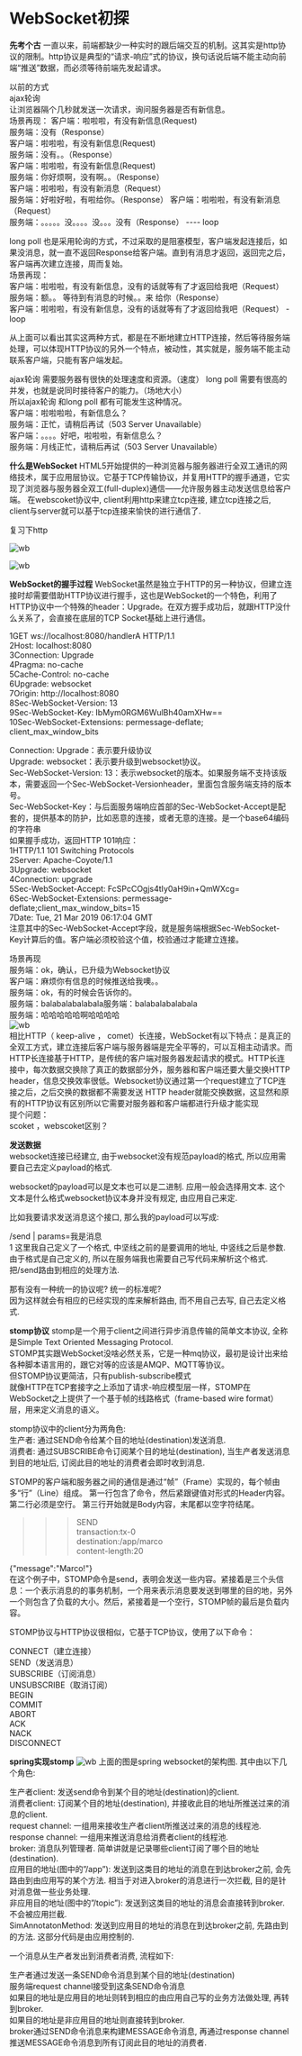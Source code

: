 # WebSocket初探


**先考个古**
一直以来，前端都缺少一种实时的跟后端交互的机制。这其实是http协议的限制。http协议是典型的“请求-响应”式的协议，换句话说后端不能主动向前端“推送”数据，而必须等待前端先发起请求。

以前的方式  
ajax轮询  
让浏览器隔个几秒就发送一次请求，询问服务器是否有新信息。  
场景再现：
客户端：啦啦啦，有没有新信息(Request)  
服务端：没有（Response）  
客户端：啦啦啦，有没有新信息(Request)  
服务端：没有。。（Response）  
客户端：啦啦啦，有没有新信息(Request)  
服务端：你好烦啊，没有啊。。（Response）  
客户端：啦啦啦，有没有新消息（Request）  
服务端：好啦好啦，有啦给你。（Response）
客户端：啦啦啦，有没有新消息（Request）  
服务端：。。。。。没。。。。没。。。没有（Response） ---- loop  

long poll
也是采用轮询的方式，不过采取的是阻塞模型，客户端发起连接后，如果没消息，就一直不返回Response给客户端。直到有消息才返回，返回完之后，客户端再次建立连接，周而复始。  
场景再现：  
客户端：啦啦啦，有没有新信息，没有的话就等有了才返回给我吧（Request）  
服务端：额。。 等待到有消息的时候。。来 给你（Response）  
客户端：啦啦啦，有没有新信息，没有的话就等有了才返回给我吧（Request） -loop  

从上面可以看出其实这两种方式，都是在不断地建立HTTP连接，然后等待服务端处理，可以体现HTTP协议的另外一个特点，被动性，其实就是，服务端不能主动联系客户端，只能有客户端发起。  

ajax轮询 需要服务器有很快的处理速度和资源。（速度）
long poll 需要有很高的并发，也就是说同时接待客户的能力。（场地大小）  
所以ajax轮询 和long poll 都有可能发生这种情况。  
客户端：啦啦啦啦，有新信息么？  
服务端：正忙，请稍后再试（503 Server Unavailable）  
客户端：。。。。好吧，啦啦啦，有新信息么？  
服务端：月线正忙，请稍后再试（503 Server Unavailable）  

**什么是WebSocket**
HTML5开始提供的一种浏览器与服务器进行全双工通讯的网络技术，属于应用层协议。它基于TCP传输协议，并复用HTTP的握手通道，它实现了浏览器与服务器全双工(full-duplex)通信——允许服务器主动发送信息给客户端。 
在webscoket协议中, client利用http来建立tcp连接, 建立tcp连接之后, client与server就可以基于tcp连接来愉快的进行通信了.

复习下http

![wb](./image/http.png)

![wb](./image/httpp.png)


**WebSocket的握手过程**
WebSocket虽然是独立于HTTP的另一种协议，但建立连接时却需要借助HTTP协议进行握手，这也是WebSocket的一个特色，利用了HTTP协议中一个特殊的header：Upgrade。在双方握手成功后，就跟HTTP没什么关系了，会直接在底层的TCP Socket基础上进行通信。

1GET ws://localhost:8080/handlerA HTTP/1.1  
2Host: localhost:8080  
3Connection: Upgrade  
4Pragma: no-cache  
5Cache-Control: no-cache  
6Upgrade: websocket  
7Origin: http://localhost:8080  
8Sec-WebSocket-Version: 13  
9Sec-WebSocket-Key: IbMym0RGM6WulBh40amXHw==  
10Sec-WebSocket-Extensions: permessage-deflate; client_max_window_bits  

Connection: Upgrade：表示要升级协议  
Upgrade: websocket：表示要升级到websocket协议。  
Sec-WebSocket-Version: 13：表示websocket的版本。如果服务端不支持该版本，需要返回一个Sec-WebSocket-Versionheader，里面包含服务端支持的版本号。  
Sec-WebSocket-Key：与后面服务端响应首部的Sec-WebSocket-Accept是配套的，提供基本的防护，比如恶意的连接，或者无意的连接。是一个base64编码的字符串  
如果握手成功，返回HTTP 101响应：  
1HTTP/1.1 101 Switching Protocols  
2Server: Apache-Coyote/1.1  
3Upgrade: websocket  
4Connection: upgrade  
5Sec-WebSocket-Accept: FcSPcCOgjs4tIy0aH9in+QmWXcg=  
6Sec-WebSocket-Extensions: permessage-deflate;client_max_window_bits=15  
7Date: Tue, 21 Mar 2019 06:17:04 GMT  
注意其中的Sec-WebSocket-Accept字段，就是服务端根据Sec-WebSocket-Key计算后的值。客户端必须校验这个值，校验通过才能建立连接。  

场景再现  
服务端：ok，确认，已升级为Websocket协议  
客户端：麻烦你有信息的时候推送给我噢。。  
服务端：ok，有的时候会告诉你的。  
服务端：balabalabalabala服务端：balabalabalabala  
服务端：哈哈哈哈哈啊哈哈哈哈  
![wb](./image/comm.png)  
相比HTTP（ keep-alive ， comet）长连接，WebSocket有以下特点：是真正的全双工方式，建立连接后客户端与服务器端是完全平等的，可以互相主动请求。而HTTP长连接基于HTTP，是传统的客户端对服务器发起请求的模式。HTTP长连接中，每次数据交换除了真正的数据部分外，服务器和客户端还要大量交换HTTP header，信息交换效率很低。Websocket协议通过第一个request建立了TCP连接之后，之后交换的数据都不需要发送 HTTP header就能交换数据，这显然和原有的HTTP协议有区别所以它需要对服务器和客户端都进行升级才能实现  
提个问题：  
scoket ，webscoket区别？  


**发送数据**  
websocket连接已经建立, 由于websocket没有规范payload的格式, 所以应用需要自己去定义payload的格式.  

websocket的payload可以是文本也可以是二进制. 
应用一般会选择用文本. 
这个文本是什么格式websocket协议本身并没有规定, 由应用自己来定.

比如我要请求发送消息这个接口, 那么我的payload可以写成:  

/send | params=我是消息  
1
这里我自己定义了一个格式, 中坚线之前的是要调用的地址, 中竖线之后是参数.   
由于格式是自己定义的, 所以在服务端我也需要自己写代码来解析这个格式.   
把/send路由到相应的处理方法.  

那有没有一种统一的协议呢? 统一的标准呢?   
因为这样就会有相应的已经实现的库来解析路由, 而不用自己去写, 自己去定义格式.  

**stomp协议**
stomp是一个用于client之间进行异步消息传输的简单文本协议, 全称是Simple Text Oriented Messaging Protocol.  
STOMP其实跟WebSocket没啥必然关系，它是一种mq协议，最初是设计出来给各种脚本语言用的，跟它对等的应该是AMQP、MQTT等协议。  
但STOMP协议更简洁，只有publish-subscribe模式  
 就像HTTP在TCP套接字之上添加了请求-响应模型层一样，STOMP在WebSocket之上提供了一个基于帧的线路格式（frame-based wire format）层，用来定义消息的语义。  

stomp协议中的client分为两角色:  
生产者: 通过SEND命令给某个目的地址(destination)发送消息.  
消费者: 通过SUBSCRIBE命令订阅某个目的地址(destination), 当生产者发送消息到目的地址后, 订阅此目的地址的消费者会即时收到消息.  

STOMP的客户端和服务器之间的通信是通过“帧”（Frame）实现的，每个帧由多“行”（Line）组成。
第一行包含了命令，然后紧跟键值对形式的Header内容。
第二行必须是空行。
第三行开始就是Body内容，末尾都以空字符结尾。

>>> SEND  
transaction:tx-0  
destination:/app/marco  
content-length:20  


{"message":"Marco!"}  
在这个例子中，STOMP命令是send，表明会发送一些内容。紧接着是三个头信息：一个表示消息的的事务机制，一个用来表示消息要发送到哪里的目的地，另外一个则包含了负载的大小。然后，紧接着是一个空行，STOMP帧的最后是负载内容。

STOMP协议与HTTP协议很相似，它基于TCP协议，使用了以下命令：

CONNECT（建立连接）  
SEND（发送消息）  
SUBSCRIBE（订阅消息）  
UNSUBSCRIBE（取消订阅）  
BEGIN  
COMMIT  
ABORT  
ACK  
NACK  
DISCONNECT  

**spring实现stomp**
![wb](./image/spring.png)
上面的图是spring websocket的架构图. 
其中由以下几个角色:

生产者client: 发送send命令到某个目的地址(destination)的client.  
消费者client: 订阅某个目的地址(destination), 并接收此目的地址所推送过来的消息的client.  
request channel: 一组用来接收生产者client所推送过来的消息的线程池.  
response channel: 一组用来推送消息给消费者client的线程池.  
broker: 消息队列管理者. 简单讲就是记录哪些client订阅了哪个目的地址(destination).  
应用目的地址(图中的”/app”): 发送到这类目的地址的消息在到达broker之前, 会先路由到由应用写的某个方法. 相当于对进入broker的消息进行一次拦截, 目的是针对消息做一些业务处理.  
非应用目的地址(图中的”/topic”): 发送到这类目的地址的消息会直接转到broker. 不会被应用拦截.  
SimAnnotatonMethod: 发送到应用目的地址的消息在到达broker之前, 先路由到的方法. 这部分代码是由应用控制的.  

一个消息从生产者发出到消费者消费, 流程如下:  

生产者通过发送一条SEND命令消息到某个目的地址(destination)  
服务端request channel接受到这条SEND命令消息  
如果目的地址是应用目的地址则转到相应的由应用自己写的业务方法做处理, 再转到broker.  
如果目的地址是非应用目的地址则直接转到broker.  
broker通过SEND命令消息来构建MESSAGE命令消息, 再通过response channel推送MESSAGE命令消息到所有订阅此目的地址的消费者.  














  
  
  
  
  
  

